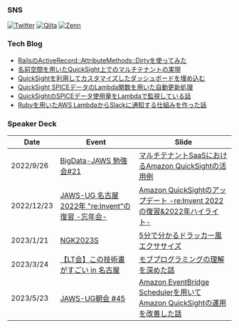 ### SNS
[![Twitter](https://img.shields.io/badge/Twitter-00acee.svg?style=for-the-badge&logo=twitter&logoColor=white)](https://twitter.com/shogo__452)
[![Qiita](https://img.shields.io/badge/Qiita-55C500.svg?style=for-the-badge&logo=qiita&logoColor=white)](https://qiita.com/shogo452)
[![Zenn](https://img.shields.io/badge/Zenn-3EA8FF.svg?style=for-the-badge&logo=zenn&logoColor=white)](https://zenn.dev/shogo452)


### Tech Blog
  
* [RailsのActiveRecord::AttributeMethods::Dirtyを使ってみた](https://tech.stmn.co.jp/entry/2021/04/22/100133)
* [名前空間を用いたQuickSight上でのマルチテナントの実現](https://tech.stmn.co.jp/entry/2022/04/18/135545)
* [QuickSightを利用してカスタマイズしたダッシュボードを埋め込む](https://tech.stmn.co.jp/entry/2022/08/03/122204)
* [QuickSight SPICEデータのLambda関数を用いた自動更新処理](https://tech.stmn.co.jp/entry/2022/08/05/091212)
* [QuickSightのSPICEデータ使用量をLambdaで監視している話](https://tech.stmn.co.jp/entry/2022/08/08/090850)
* [Rubyを用いたAWS LambdaからSlackに通知する仕組みを作った話](https://zenn.dev/stmn_inc/articles/6869d707b3af70)

### Speaker Deck
|  Date  |  Event  | Slide |
| ---- | ---- |---- |
|  2022/9/26  | [BigData-JAWS 勉強会#21](https://jawsug-bigdata.connpass.com/event/257903/) |  [マルチテナントSaaSにおけるAmazon QuickSightの活用例](https://speakerdeck.com/shogo452/marutitenantosaasniokeruamazon-quicksightnohuo-yong-li)  |
|  2022/12/23  | [JAWS-UG 名古屋 2022年 "re:Invent"の復習 -忘年会-](https://jawsug-nagoya.doorkeeper.jp/events/146962) |  [Amazon QuickSightのアップデート -re:Invent 2022の復習&2022年ハイライト-](https://speakerdeck.com/shogo452/amazon-quicksightnoatupudeto-re-invent-2022nofu-xi-and-2022nian-hairaito)  |
|  2023/1/21  | [NGK2023S](https://ngk2022s.connpass.com/event/265837/) |  [5分で分かるドラッカー風エクササイズ](https://speakerdeck.com/shogo452/5fen-defen-karudoratukafeng-ekusasaizu)  |
|  2023/3/24  | [【LT会】この技術書がすごい in 名古屋](https://nagoya-it.connpass.com/event/274872/) |  [モブプログラミングの理解を深めた話](https://speakerdeck.com/shogo452/mobupuroguramingunoli-jie-woshen-metahua)  |
|  2023/5/23  | [JAWS-UG朝会 #45](https://jawsug-asa.connpass.com/event/274687/) |  [Amazon EventBridge Schedulerを用いて Amazon QuickSightの運用を改善した話](https://speakerdeck.com/shogo452/amazon-eventbridge-schedulerwoyong-ite-amazon-quicksightnoyun-yong-wogai-shan-sitahua)  |
